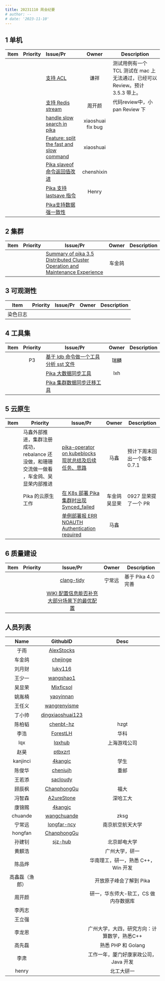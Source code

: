 ```yaml
---
title: 20231110 周会纪要
# author: --
# date: '2023-11-10'
---
```

## 1 单机

| Item | Priority | Issue/Pr | Owner | Description |
| :-: | :-: | :-- | :-: | --- |
|  |  | [支持 ACL](https://github.com/OpenAtomFoundation/pika/issues/1284) | 谦祥 | 测试用例有一个 TCL 测试在 mac 上无法通过，已经可以 Review。预计 3.5.3 带上。 |
|  |  | [支持 Redis stream](https://github.com/OpenAtomFoundation/pika/discussions/1717) | 周开颜 | 代码review中，小 pan Review 下 |
|  |  | [handle slow search in pika](https://github.com/OpenAtomFoundation/pika/issues/2040) | xiaoshuai fix bug |  |
|  |  | [Feature: split the fast and slow command](https://github.com/OpenAtomFoundation/pika/issues/2019) | xiaoshuai |  |
|  |  | [Pika slaveof 命令返回值改进](https://github.com/OpenAtomFoundation/pika/issues/1965) | chenshixin |  |
|  |  | [Pika 支持 lastsave 指令](https://github.com/OpenAtomFoundation/pika/issues/1161) | Henry |  |
|  |  | [Pika支持数据强一致性](https://github.com/OpenAtomFoundation/pika/issues/2073) |  |  |

## 2 集群

| Item | Priority | Issue/Pr | Owner | Description |
| :-: | :-: | --- | :-: | :-: |
|  |  | [Summary of pika 3.5 Distributed Cluster Operation and Maintenance Experience](https://github.com/OpenAtomFoundation/pika/issues/2080) | 车金鸽 |  |

## 3 可观测性

| Item | Priority | Issue/Pr | Owner | Description |
| --- | :-: | --- | :-: | :-: |
| 染色日志 |  |  |  |  |

## 4 工具集

| Item | Priority | Issue/Pr | Owner | Description |
| --- | :-: | --- | :-: | --- |
|  | P3 | [基于 ldb 命令做一个工具分析 sst 文件](https://github.com/OpenAtomFoundation/pika/issues/1289) | 瑞麟 |  |
|  |  | [Pika 大数据同步工具](https://github.com/OpenAtomFoundation/pika/issues/2039) | lxh |  |
|  |  | [Pika 集群数据同步迁移工具](https://github.com/OpenAtomFoundation/pika/issues/1992) |  |  |

## 5 云原生

| Item | Priority | Issue/Pr | Owner | Description |
| :-: | --- | --- | :-: | --- |
|  | 马鑫外部推进，集群注册成功，rebalance 还没做，和珊珊交流做一做看 ，车金鸽、吴显荣内部推进 | [pika-operator on kubeblocks 现状总结及后续任务、思路](https://github.com/OpenAtomFoundation/pika/issues/1906) | 马鑫 | 预计下周末回出一个版本 0.7.1 |
|  | Pika 的云原生工作 | [在 K8s 部署 Pika 集群时出现 Synced\_failed](https://github.com/OpenAtomFoundation/pika/issues/1967) | 车金鸽吴显荣 | 0927 显荣提了一个 PR |
|  |  | [单例部署报 ERR NOAUTH Authentication required](https://github.com/OpenAtomFoundation/pika/issues/2043) | 马鑫 |  |

## 6 质量建设

| Item | Priority | Issue/Pr | Owner | Description |
| --- | --- | :-: | :-: | --- |
|  |  | [clang-tidy](https://github.com/OpenAtomFoundation/pika/pull/1656) | 宁常远 | 基于 Pika 4.0 完善 |
|  |  | [WIKI 配置信息能否补充大部分场景下的最优配置](https://github.com/OpenAtomFoundation/pika/issues/2008) |  |  |

## 人员列表

| Name | GithubID | Desc |
| :-: | :-: | :-: |
| 于雨 | [AlexStocks](https://github.com/AlexStocks) |  |
| 车金鸽 | [chejinge](https://github.com/chejinge) |  |
| 刘月财 | [luky116](https://github.com/luky116) |  |
| 王少一 | [wangshao1](https://github.com/wangshao1) |  |
| 吴显荣 | [Mixficsol](https://github.com/Mixficsol) |  |
| 姚胤楠 | [yaoyinnan](https://github.com/yaoyinnan) |  |
| 王任义 | [wangrenyisme](https://github.com/wangrenyisme) |  |
| 丁小帅 | [dingxiaoshuai123](https://github.com/dingxiaoshuai123) |  |
| 陈柏韬 | [chenbt-hz](https://github.com/chenbt-hz) | hzgt |
| 李浩 | [ForestLH](https://github.com/ForestLH) | 华科 |
| lqx | [lqxhub](https://github.com/lqxhub) | 上海游戏公司 |
| 赵昊 | [ptbxzrt](https://github.com/ptbxzrt) |  |
| kanjinci | [4kangic](https://github.com/OpenAtomFoundation/pika/discussions/1892) | 学生 |
| 陈俊华 | [cheniujh](https://github.com/cheniujh) | 重邮 |
| 王若添 | [sacloudy](https://github.com/sacloudy) |  |
| 顾辰枫 | [ChanphongGu](https://github.com/ChanphongGu) | 福大 |
| 冯智森 | [A2ureStone](https://github.com/A2ureStone) | 深哈工大 |
| 康锦赐 | [4kangjc](https://github.com/4kangjc) |  |
| chuande | [wangchuande](https://github.com/wangchuande) | zksg |
| 宁常远 | [longfar-ncy](https://github.com/longfar-ncy) | 南京航空航天大学 |
| hongfan | [ChanphongGu](https://github.com/ChanphongGu) |  |
| 孙建钊 | [sjz-hub](https://github.com/sjz-hub) | 北京邮电大学 |
| 黄麒浩 |  | 广州大学，研一 |
| 陈品烨 |  | 华南理工，研一，熟悉 C++，Win 开发 |
| 高鑫磊（渔郎） |  | 开放原子峰会了解到 Pika |
| 周开颜 |  | 研一，华东师大-软工，CS 做内存数据库 |
| 李丙志 |  |  |
| 王立强 |  |  |
| 李龙恩 |  | 广州大学，大四，研究方向：计算数学，熟悉C++ |
| 高先磊 |  | 熟悉 PHP 和 Golang |
| 李肃 |  | 工作一年，厦门好康家政公司，Java 开发 |
| henry |  | 北工大研一 |
